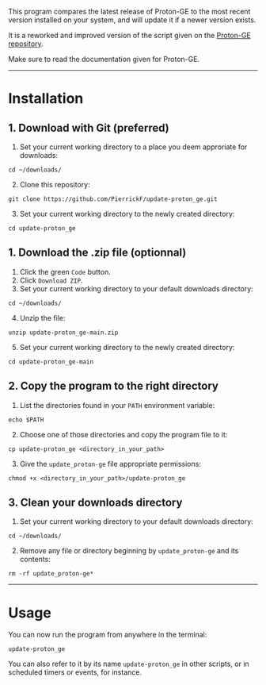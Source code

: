 This program compares the latest release of Proton-GE to the most recent
version installed on your system, and will update it if a newer version exists.

It is a reworked and improved version of the script given on the [Proton-GE repository](https://github.com/GloriousEggroll/proton-ge-custom).

Make sure to read the documentation given for Proton-GE.

---

# Installation

## 1. Download with Git (preferred)

1. Set your current working directory to a place you deem approriate for downloads:
```
cd ~/downloads/
```

2. Clone this repository:
```
git clone https://github.com/PierrickF/update-proton_ge.git
```

3. Set your current working directory to the newly created directory:
```
cd update-proton_ge
```

## 1. Download the .zip file (optionnal)

1. Click the green `Code` button.
2. Click `Download ZIP`.
3. Set your current working directory to your default downloads directory:
```
cd ~/downloads/
```

4. Unzip the file:
```
unzip update-proton_ge-main.zip
```

5. Set your current working directory to the newly created directory:
```
cd update-proton_ge-main
```

## 2. Copy the program to the right directory

1. List the directories found in your `PATH` environment variable:
```
echo $PATH
```

2. Choose one of those directories and copy the program file to it:
```
cp update-proton_ge <directory_in_your_path>
```

3. Give the `update_proton-ge` file appropriate permissions:
```
chmod +x <directory_in_your_path>/update-proton_ge
```

## 3. Clean your downloads directory

1. Set your current working directory to your default downloads directory:
```
cd ~/downloads/
```

2. Remove any file or directory beginning by `update_proton-ge` and its contents:
```
rm -rf update_proton-ge*
```

---

# Usage

You can now run the program from anywhere in the terminal:
```
update-proton_ge
```

You can also refer to it by its name `update-proton_ge` in other scripts, or
in scheduled timers or events, for instance.
